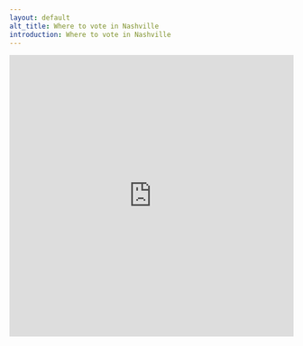 ```yaml
---
layout: default
alt_title: Where to vote in Nashville
introduction: Where to vote in Nashville
---
```


<div class="sqs-block code-block sqs-block-code" data-block-type="23" id="block-yui_3_10_1_1_1400852221439_13171"><div class="sqs-block-content"><iframe width='100%' height='500px' frameBorder='0' src='http://a.tiles.mapbox.com/v3/cgoranson.iadfb7eb/attribution,zoompan,zoomwheel,share.html'></iframe></div></div><div class="sqs-block html-block sqs-block-html" data-block-type="2" id="block-yui_3_17_2_1_1405211578765_20562">

